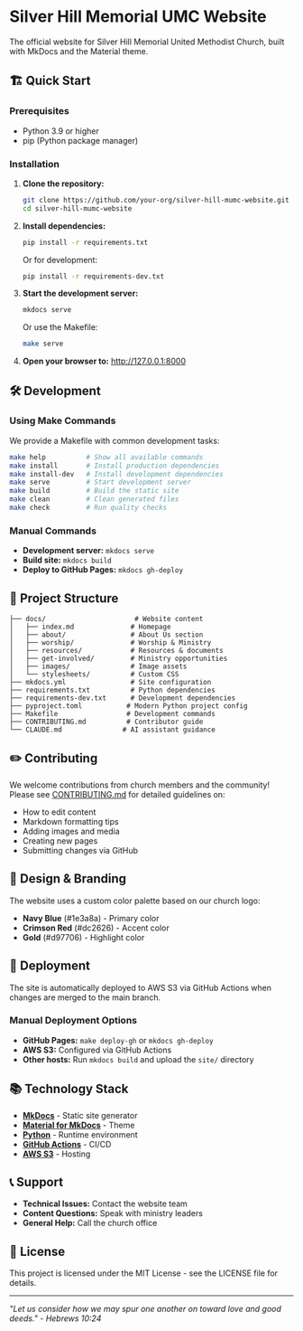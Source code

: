 # Silver Hill Memorial UMC Website

The official website for Silver Hill Memorial United Methodist Church, built with MkDocs and the Material theme.

## 🏗️ Quick Start

### Prerequisites

- Python 3.9 or higher
- pip (Python package manager)

### Installation

1. **Clone the repository:**
   ```bash
   git clone https://github.com/your-org/silver-hill-mumc-website.git
   cd silver-hill-mumc-website
   ```

2. **Install dependencies:**
   ```bash
   pip install -r requirements.txt
   ```
   
   Or for development:
   ```bash
   pip install -r requirements-dev.txt
   ```

3. **Start the development server:**
   ```bash
   mkdocs serve
   ```
   
   Or use the Makefile:
   ```bash
   make serve
   ```

4. **Open your browser to:** http://127.0.0.1:8000

## 🛠️ Development

### Using Make Commands

We provide a Makefile with common development tasks:

```bash
make help          # Show all available commands
make install       # Install production dependencies
make install-dev   # Install development dependencies
make serve         # Start development server
make build         # Build the static site
make clean         # Clean generated files
make check         # Run quality checks
```

### Manual Commands

- **Development server:** `mkdocs serve`
- **Build site:** `mkdocs build`
- **Deploy to GitHub Pages:** `mkdocs gh-deploy`

## 📁 Project Structure

```
├── docs/                      # Website content
│   ├── index.md              # Homepage
│   ├── about/                # About Us section
│   ├── worship/              # Worship & Ministry
│   ├── resources/            # Resources & documents
│   ├── get-involved/         # Ministry opportunities
│   ├── images/               # Image assets
│   └── stylesheets/          # Custom CSS
├── mkdocs.yml                # Site configuration
├── requirements.txt          # Python dependencies
├── requirements-dev.txt      # Development dependencies
├── pyproject.toml           # Modern Python project config
├── Makefile                 # Development commands
├── CONTRIBUTING.md          # Contributor guide
└── CLAUDE.md               # AI assistant guidance
```

## ✏️ Contributing

We welcome contributions from church members and the community! Please see [CONTRIBUTING.md](CONTRIBUTING.md) for detailed guidelines on:

- How to edit content
- Markdown formatting tips
- Adding images and media
- Creating new pages
- Submitting changes via GitHub

## 🎨 Design & Branding

The website uses a custom color palette based on our church logo:
- **Navy Blue** (#1e3a8a) - Primary color
- **Crimson Red** (#dc2626) - Accent color
- **Gold** (#d97706) - Highlight color

## 🚀 Deployment

The site is automatically deployed to AWS S3 via GitHub Actions when changes are merged to the main branch.

### Manual Deployment Options

- **GitHub Pages:** `make deploy-gh` or `mkdocs gh-deploy`
- **AWS S3:** Configured via GitHub Actions
- **Other hosts:** Run `mkdocs build` and upload the `site/` directory

## 📚 Technology Stack

- **[MkDocs](https://www.mkdocs.org/)** - Static site generator
- **[Material for MkDocs](https://squidfunk.github.io/mkdocs-material/)** - Theme
- **[Python](https://python.org/)** - Runtime environment
- **[GitHub Actions](https://github.com/features/actions)** - CI/CD
- **[AWS S3](https://aws.amazon.com/s3/)** - Hosting

## 📞 Support

- **Technical Issues:** Contact the website team
- **Content Questions:** Speak with ministry leaders
- **General Help:** Call the church office

## 📄 License

This project is licensed under the MIT License - see the LICENSE file for details.

---

*"Let us consider how we may spur one another on toward love and good deeds." - Hebrews 10:24*
